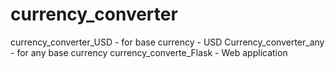 # currency_converter

currency_converter_USD - for base currency - USD
Currency_converter_any - for any base currency
currency_converte_Flask - Web application
